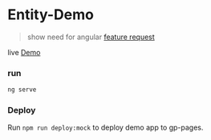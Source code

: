 # Entity-Demo

> show need for angular [feature request](https://github.com/angular/angular/issues/28161)

live [Demo](https://xmlking.github.io/entity-demo/accounts)

### run

```bash
ng serve
```

### Deploy

Run `npm run deploy:mock` to deploy demo app to gp-pages.

